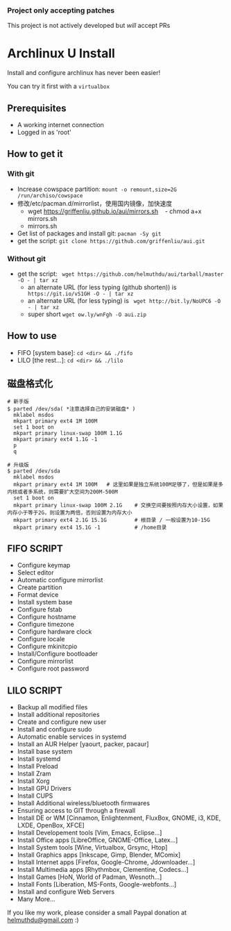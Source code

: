 ### Project only accepting patches
This project is not actively developed but *will* accept PRs

# Archlinux U Install

Install and configure archlinux has never been easier!

You can try it first with a `virtualbox`

## Prerequisites

- A working internet connection
- Logged in as 'root'

## How to get it
### With git
- Increase cowspace partition: `mount -o remount,size=2G /run/archiso/cowspace`
- 修改/etc/pacman.d/mirrorlist，使用国内镜像，加快速度
    - wget https://griffenliu.github.io/aui/mirrors.sh
    - chmod a+x mirrors.sh
    - mirrors.sh
- Get list of packages and install git: `pacman -Sy git`
- get the script: `git clone https://github.com/griffenliu/aui.git`

### Without git
- get the script: ` wget https://github.com/helmuthdu/aui/tarball/master -O - | tar xz`
    - an alternate URL (for less typing (github shorten)) is ` https://git.io/vS1GH -O - | tar xz`
    - an alternate URL (for less typing) is ` wget http://bit.ly/NoUPC6 -O - | tar xz`
    - super short `wget ow.ly/wnFgh -O aui.zip`

## How to use
- FIFO [system base]: `cd <dir> && ./fifo`
- LILO [the rest...]: `cd <dir> && ./lilo`

## 磁盘格式化
```
# 新手版
$ parted /dev/sda( *注意选择自己的安装磁盘* )
  mklabel msdos
  mkpart primary ext4 1M 100M
  set 1 boot on
  mkpart primary linux-swap 100M 1.1G
  mkpart primary ext4 1.1G -1
  p
  q
  
# 升级版
$ parted /dev/sda
  mklabel msdos
  mkpart primary ext4 1M 100M   # 这里如果是独立系统100M足够了，但是如果是多内核或者多系统，则需要扩大空间为200M-500M
  set 1 boot on
  mkpart primary linux-swap 100M 2.1G    # 交换空间要按照内存大小设置，如果内存小于等于2G，则设置为两倍，否则设置为内存大小
  mkpart primary ext4 2.1G 15.1G         # 根目录 / 一般设置为10-15G
  mkpart primary ext4 15.1G -1           # /home目录
```

## FIFO SCRIPT
- Configure keymap
- Select editor
- Automatic configure mirrorlist
- Create partition
- Format device
- Install system base
- Configure fstab
- Configure hostname
- Configure timezone
- Configure hardware clock
- Configure locale
- Configure mkinitcpio
- Install/Configure bootloader
- Configure mirrorlist
- Configure root password

## LILO SCRIPT
- Backup all modified files
- Install additional repositories
- Create and configure new user
- Install and configure sudo
- Automatic enable services in systemd
- Install an AUR Helper [yaourt, packer, pacaur]
- Install base system
- Install systemd
- Install Preload
- Install Zram
- Install Xorg
- Install GPU Drivers
- Install CUPS
- Install Additional wireless/bluetooth firmwares
- Ensuring access to GIT through a firewall
- Install DE or WM [Cinnamon, Enlightenment, FluxBox, GNOME, i3, KDE, LXDE, OpenBox, XFCE]
- Install Developement tools [Vim, Emacs, Eclipse...]
- Install Office apps [LibreOffice, GNOME-Office, Latex...]
- Install System tools [Wine, Virtualbox, Grsync, Htop]
- Install Graphics apps [Inkscape, Gimp, Blender, MComix]
- Install Internet apps [Firefox, Google-Chrome, Jdownloader...]
- Install Multimedia apps [Rhythmbox, Clementine, Codecs...]
- Install Games [HoN, World of Padman, Wesnoth...]
- Install Fonts [Liberation, MS-Fonts, Google-webfonts...]
- Install and configure Web Servers
- Many More...

If you like my work, please consider a small Paypal donation at helmuthdu@gmail.com :)
